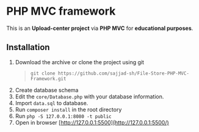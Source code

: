 # PHP MVC framework

This is an **Upload-center project** via **PHP MVC** for **educational purposes**.

## Installation
1.  Download the archive or clone the project using git
	 > `git clone https://github.com/sajjad-sh/File-Store-PHP-MVC-Framework.git`
2. Create database schema
3. Edit the `core/Database.php` with your database information.
4. Import `data.sql` to database.
5. Run `composer install` in the root directory
6. Run `php -S 127.0.0.1:8080 -t public`
7. Open in browser  [http://127.0.0.1:5500](http://127.0.0.1:5500/)
